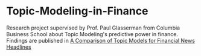 # Topic-Modeling-in-Finance
Research project supervised by Prof. Paul Glasserman from Columbia Business School about Topic Modeling's predictive power in finance. Findings are published in [A Comparison of Topic Models for Financial News Headlines](https://www.pm-research.com/content/iijjfds/early/2025/03/15/jfds20251186) 

